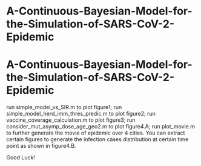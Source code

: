 # A-Continuous-Bayesian-Model-for-the-Simulation-of-SARS-CoV-2-Epidemic
# A-Continuous-Bayesian-Model-for-the-Simulation-of-SARS-CoV-2-Epidemic

run simple_model_vs_SIR.m to plot figure1;
run simple_model_herd_imm_thres_predic.m to plot figure2;
run vaccine_coverage_calculation.m to plot figure3;
run consider_mut_asymp_dose_age_geo2.m to plot figure4.A;
run plot_movie.m to further generate the movie of epidemic over 4 cities. You can extract certain figures to generate the infection cases distribution at certain time point as shown in figure4.B.

Good Luck!
